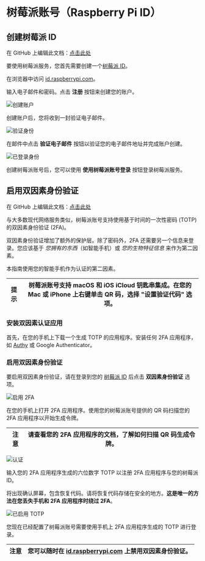 # 树莓派账号（Raspberry Pi ID）

## 创建树莓派 ID

在 GitHub 上编辑此文档：[点击此处 ](https://github.com/raspberrypi/documentation/blob/develop/documentation/asciidoc/services/id/signing_up.adoc)

要使用树莓派服务，您首先需要创建一个[树莓派 ID](https://id.raspberrypi.com/)。

在浏览器中访问 [id.raspberrypi.com](https://id.raspberrypi.com/)。

输入电子邮件和密码。点击 **注册** 按钮来创建您的账户。

![创建账户 ](https://www.raspberrypi.com/documentation/services/images/create_account_identity.png?hash=b7d11456c6e8e284a9b5cd9b91e1de77)

创建账户后，您将收到一封验证电子邮件。

![验证身份 ](https://www.raspberrypi.com/documentation/services/images/verify_identity.png?hash=fae9bdb9ea173de1bb1175ce2eb6d51e)

在邮件中点击 **验证电子邮件** 按钮以验证您的电子邮件地址并完成账户创建。

![已登录身份 ](https://www.raspberrypi.com/documentation/services/images/signed_in_identity.png?hash=75b76927f5b2e4cc641bfdbfc13b31d3)

创建树莓派账号后，您可以使用 **使用树莓派账号登录** 按钮登录树莓派服务。

## 启用双因素身份验证

在 GitHub 上编辑此文档：[点击此处 ](https://github.com/raspberrypi/documentation/blob/develop/documentation/asciidoc/services/id/2fa.adoc)

与大多数现代网络服务类似，树莓派账号支持使用基于时间的一次性密码 (TOTP) 的双因素身份验证 (2FA)。

双因素身份验证增加了额外的保护层。除了密码外，2FA 还需要另一个信息来登录。您应该基于 *您拥有的东西*（如智能手机）或 *您的生物特征信息* 来作为第二因素。

本指南使用您的智能手机作为认证的第二因素。

| 提示 | 树莓派账号支持 macOS 和 iOS iCloud 钥匙串集成。在您的 Mac 或 iPhone 上右键单击 QR 码，选择 "设置验证代码" 选项。 |
| ----- | ----------------------------------------------------------------------------------------------------------------------------------------------------------------- |

### 安装双因素认证应用

首先，在您的手机上下载一个生成 TOTP 的应用程序。安装任何 2FA 应用程序，如 [Authy](https://authy.com/) 或 Google Authenticator。

### 启用双因素身份验证

要启用双因素身份验证，请在登录到您的 [树莓派 ID](https://id.raspberrypi.com/) 后点击 **双因素身份验证** 选项。

![启用 2FA](https://www.raspberrypi.com/documentation/services/images/enable_2fa.png?hash=4d98c2191e3e389bd8a049dcb2585ca4)

在您的手机上打开 2FA 应用程序。使用您的树莓派账号提供的 QR 码扫描您的 2FA 应用程序以开始生成令牌。

| 注意 | 请查看您的 2FA 应用程序的文档，了解如何扫描 QR 码生成令牌。 |
| ------ | ----------------------------------------------------------------------------------------------- |

![认证 ](https://www.raspberrypi.com/documentation/services/images/authenticate.png?hash=cf3423489e85d64e8aeafd30eee67eb7)

输入您的 2FA 应用程序生成的六位数字 TOTP 以注册 2FA 应用程序与您的树莓派 ID。

将出现确认屏幕，包含恢复代码。请将恢复代码存储在安全的地方。**这是唯一的方法在您丢失手机和 2FA 应用程序时绕过 2FA**。

![已启用 TOTP](https://www.raspberrypi.com/documentation/services/images/totp_enabled.png?hash=b2448ab2aa08b20103aa24050e46497a)

您现在已经配置了树莓派账号需要使用手机上 2FA 应用程序生成的 TOTP 进行登录。

| 注意 | 您可以随时在 [id.raspberrypi.com](https://id.raspberrypi.com/) 上禁用双因素身份验证。 |
| ------ | --------------------------------------------------------------------------- |
